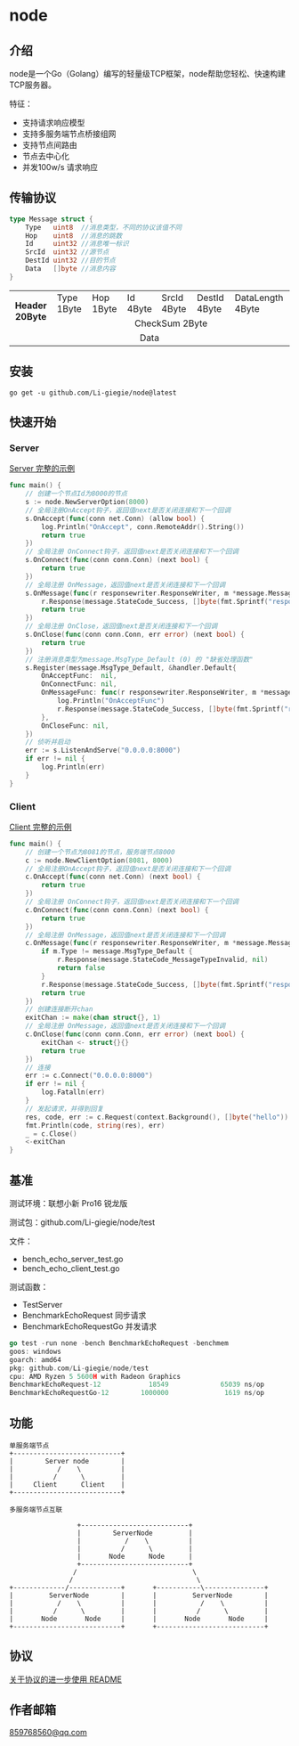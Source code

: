 # node

## 介绍
node是一个Go（Golang）编写的轻量级TCP框架，node帮助您轻松、快速构建TCP服务器。

特征：
- 支持请求响应模型
- 支持多服务端节点桥接组网
- 支持节点间路由
- 节点去中心化
- 并发100w/s 请求响应

## 传输协议
```go
type Message struct {
	Type   uint8  //消息类型，不同的协议该值不同
	Hop    uint8  //消息的跳数
	Id     uint32 //消息唯一标识
	SrcId  uint32 //源节点
	DestId uint32 //目的节点
	Data   []byte //消息内容
}
```
<table >
  <tr>
    <th rowspan="2" >Header 20Byte</th>
    <td >Type 1Byte</td>
    <td >Hop 1Byte</td>
    <td >Id 4Byte</td>
    <td >SrcId 4Byte</td>
    <td >DestId 4Byte</td>
    <td >DataLength 4Byte</td>
  </tr>
  <tr >
    <td align="center" colspan="6">CheckSum 2Byte</td>
  </tr>
  <tr >
    <td align="center" colspan="7">Data</td>
  </tr>
</table>

## 安装
```
go get -u github.com/Li-giegie/node@latest
```
## 快速开始
### Server
[Server 完整的示例](example/basic/server/main.go)
```go
func main() {
	// 创建一个节点Id为8000的节点
	s := node.NewServerOption(8000)
	// 全局注册OnAccept钩子，返回值next是否关闭连接和下一个回调
	s.OnAccept(func(conn net.Conn) (allow bool) {
		log.Println("OnAccept", conn.RemoteAddr().String())
		return true
	})
    // 全局注册 OnConnect钩子，返回值next是否关闭连接和下一个回调
	s.OnConnect(func(conn conn.Conn) (next bool) {
		return true
	})
    // 全局注册 OnMessage，返回值next是否关闭连接和下一个回调
	s.OnMessage(func(r responsewriter.ResponseWriter, m *message.Message) (next bool) {
		r.Response(message.StateCode_Success, []byte(fmt.Sprintf("response from %d: ok", s.NodeId())))
		return true
	})
    // 全局注册 OnClose，返回值next是否关闭连接和下一个回调
	s.OnClose(func(conn conn.Conn, err error) (next bool) {
		return true
	})
	// 注册消息类型为message.MsgType_Default (0) 的 "缺省处理函数"
	s.Register(message.MsgType_Default, &handler.Default{
		OnAcceptFunc:  nil,
		OnConnectFunc: nil,
		OnMessageFunc: func(r responsewriter.ResponseWriter, m *message.Message) {
			log.Println("OnAcceptFunc")
			r.Response(message.StateCode_Success, []byte(fmt.Sprintf("response from %d: ok", s.NodeId())))
		},
		OnCloseFunc: nil,
	})
	// 侦听并启动
	err := s.ListenAndServe("0.0.0.0:8000")
	if err != nil {
		log.Println(err)
	}
}
```

### Client
[Client 完整的示例](example/basic/client/main.go)
```go
func main() {
	// 创建一个节点为8081的节点，服务端节点8000
	c := node.NewClientOption(8081, 8000)
	// 全局注册OnAccept钩子，返回值next是否关闭连接和下一个回调
	c.OnAccept(func(conn net.Conn) (next bool) {
		return true
	})
	// 全局注册 OnConnect钩子，返回值next是否关闭连接和下一个回调
	c.OnConnect(func(conn conn.Conn) (next bool) {
		return true
	})
    // 全局注册 OnMessage，返回值next是否关闭连接和下一个回调
	c.OnMessage(func(r responsewriter.ResponseWriter, m *message.Message) (next bool) {
		if m.Type != message.MsgType_Default {
			r.Response(message.StateCode_MessageTypeInvalid, nil)
			return false
		}
		r.Response(message.StateCode_Success, []byte(fmt.Sprintf("response from %d: ok", c.NodeId())))
		return true
	})
	// 创建连接断开chan
	exitChan := make(chan struct{}, 1)
    // 全局注册 OnMessage，返回值next是否关闭连接和下一个回调
	c.OnClose(func(conn conn.Conn, err error) (next bool) {
		exitChan <- struct{}{}
		return true
	})
	// 连接
	err := c.Connect("0.0.0.0:8000")
	if err != nil {
		log.Fatalln(err)
	}
	// 发起请求，并得到回复
	res, code, err := c.Request(context.Background(), []byte("hello"))
	fmt.Println(code, string(res), err)
	_ = c.Close()
	<-exitChan
}
```

## 基准
测试环境：联想小新 Pro16 锐龙版

测试包：github.com/Li-giegie/node/test

文件：
- bench_echo_server_test.go
- bench_echo_client_test.go

测试函数：
- TestServer
- BenchmarkEchoRequest 同步请求
- BenchmarkEchoRequestGo 并发请求
```go
go test -run none -bench BenchmarkEchoRequest -benchmem
goos: windows
goarch: amd64
pkg: github.com/Li-giegie/node/test
cpu: AMD Ryzen 5 5600H with Radeon Graphics
BenchmarkEchoRequest-12            18549             65039 ns/op             186 B/op          6 allocs/op
BenchmarkEchoRequestGo-12        1000000              1619 ns/op             393 B/op          7 allocs/op
```

## 功能
```
单服务端节点
+---------------------------+
|        Server node        |
|           /    \          |
|          /      \         |  
|     Client      Client    |
+---------------------------+
```
```
多服务端节点互联

                 +---------------------------+
                 |        ServerNode         |
                 |           /    \          |
                 |          /      \         |  
                 |       Node      Node      |
                 +---------------------------+
                /                             \
               /                               \
+-------------/-------------+       +-----------\---------------+
|         ServerNode        |       |         ServerNode        |
|           /    \          |       |           /    \          |
|          /      \         |       |          /      \         |  
|       Node       Node     |       |       Node       Node     |
+---------------------------+       +---------------------------+
```

## 协议
[关于协议的进一步使用 README](docs/protocol)

## 作者邮箱
[859768560@qq.com](https://mail.qq.com/cgi-bin/loginpage?s=logout)

